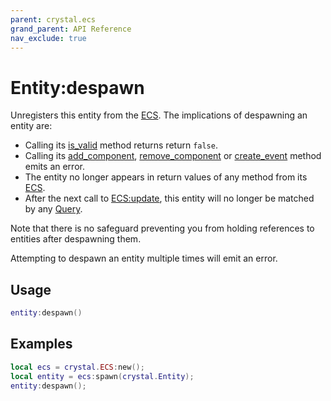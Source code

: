 ```yaml
---
parent: crystal.ecs
grand_parent: API Reference
nav_exclude: true
---
```


# Entity:despawn

Unregisters this entity from the [ECS](ecs). The implications of despawning an entity are:

- Calling its [is_valid](entity_is_valid) method returns return `false`.
- Calling its [add_component](entity_add_component), [remove_component](entity_remove_component) or [create_event](entity_create_event) method emits an error.
- The entity no longer appears in return values of any method from its [ECS](ecs).
- After the next call to [ECS:update](ecs_update), this entity will no longer be matched by any [Query](query).

Note that there is no safeguard preventing you from holding references to entities after despawning them.

Attempting to despawn an entity multiple times will emit an error.

## Usage

```lua
entity:despawn()
```

## Examples

```lua
local ecs = crystal.ECS:new();
local entity = ecs:spawn(crystal.Entity);
entity:despawn();
```
